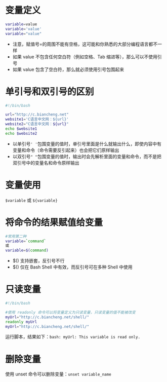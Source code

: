 # 变量定义

```bash
variable=value
variable='value'
variable="value"
```
* 注意，赋值号=的周围不能有空格，这可能和你熟悉的大部分编程语言都不一样
* 如果 value 不包含任何空白符（例如空格、Tab 缩进等），那么可以不使用引号
* 如果 value 包含了空白符，那么就必须使用引号包围起来

# 单引号和双引号的区别
```bash
#!/bin/bash

url="http://c.biancheng.net"
website1='C语言中文网：${url}'
website2="C语言中文网：${url}"
echo $website1
echo $website2
```
* 以单引号`' '`包围变量的值时，单引号里面是什么就输出什么，即使内容中有变量和命令（命令需要反引起来）也会把它们原样输出
* 以双引号`" "`包围变量的值时，输出时会先解析里面的变量和命令，而不是把双引号中的变量名和命令原样输出

# 变量使用
`$variable` 或 `${variable}`

# 将命令的结果赋值给变量
```bash
#常用第二种
variable=`command`
或
variable=$(command)
```
* $() 支持嵌套，反引号不行
* $() 仅在 Bash Shell 中有效，而反引号可在多种 Shell 中使用

# 只读变量
```bash
#!/bin/bash

#使用 readonly 命令可以将变量定义为只读变量，只读变量的值不能被改变
myUrl="http://c.biancheng.net/shell/"
readonly myUrl
myUrl="http://c.biancheng.net/shell/"
```
运行脚本，结果如下：`bash: myUrl: This variable is read only.`

# 删除变量
使用 unset 命令可以删除变量：`unset variable_name`